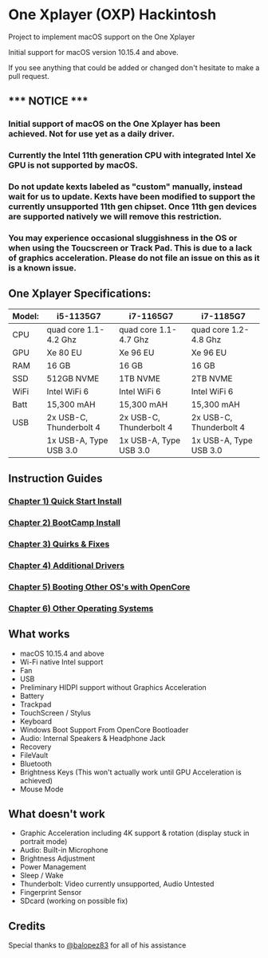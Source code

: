 # One Xplayer (OXP) Hackintosh
Project to implement macOS support on the One Xplayer

Initial support for macOS version 10.15.4 and above.

If you see anything that could be added or changed don't hesitate to make a pull request.


## *** NOTICE ***
### Initial support of macOS on the One Xplayer has been achieved. Not for use yet as a daily driver. 
### Currently the Intel 11th generation CPU with integrated Intel Xe GPU is not supported by macOS.
### Do not update kexts labeled as "custom" manually, instead wait for us to update. Kexts have been modified to support the currently unsupported 11th gen chipset. Once 11th gen devices are supported natively we will remove this restriction.
### You may experience occasional sluggishness in the OS or when using the Toucscreen or Track Pad. This is due to a lack of graphics acceleration. Please do not file an issue on this as it is a known issue. 

## One Xplayer Specifications:

| Model: | i5-1135G7 | i7-1165G7 | i7-1185G7 |
|---|----------|----------|----------|
|CPU| quad core 1.1-4.2 Ghz| quad core 1.1-4.7 Ghz| quad core 1.2-4.8 Ghz|
|GPU|Xe 80 EU | Xe 96 EU | Xe 96 EU |
|RAM| 16 GB | 16 GB | 16 GB |
|SSD| 512GB NVME | 1TB NVME | 2TB NVME |
|WiFi| Intel WiFi 6 | Intel WiFi 6 | Intel WiFi 6 |
|Batt| 15,300 mAH | 15,300 mAH | 15,300 mAH |
|USB| 2x USB-C, Thunderbolt 4 | 2x USB-C, Thunderbolt 4 | 2x USB-C, Thunderbolt 4 |
|   | 1x USB-A, Type USB 3.0 | 1x USB-A, Type USB 3.0 | 1x USB-A, Type USB 3.0 |


## Instruction Guides

### [Chapter 1) Quick Start Install](https://github.com/THEDEVIOUS1/One_Mix_Yoga_4_Hackintosh/blob/main/1-QuickStart.md)
### [Chapter 2) BootCamp Install](https://github.com/THEDEVIOUS1/One_Mix_Yoga_4_Hackintosh/blob/main/2-BootCamp.md)
### [Chapter 3) Quirks & Fixes](https://github.com/THEDEVIOUS1/One_Mix_Yoga_4_Hackintosh/blob/main/3-quirks&fixes.md)
### [Chapter 4) Additional Drivers](https://github.com/THEDEVIOUS1/One_Mix_Yoga_4_Hackintosh/blob/main/4-drivers.md)
### [Chapter 5) Booting Other OS's with OpenCore](https://github.com/THEDEVIOUS1/One_Mix_Yoga_4_Hackintosh/blob/main/5-OtherOS%26OC.md)
### [Chapter 6) Other Operating Systems](https://github.com/THEDEVIOUS1/One_Mix_Yoga_4_Hackintosh/blob/main/6-OtherOS.md)


## What works 

- macOS 10.15.4 and above
- Wi-Fi native Intel support
- Fan
- USB
- Preliminary HIDPI support without Graphics Acceleration
- Battery
- Trackpad
- TouchScreen / Stylus
- Keyboard
- Windows Boot Support From OpenCore Bootloader
- Audio: Internal Speakers & Headphone Jack
- Recovery
- FileVault
- Bluetooth
- Brightness Keys (This won't actually work until GPU Acceleration is achieved)
- Mouse Mode 


## What doesn't work

- Graphic Acceleration including 4K support & rotation (display stuck in portrait mode)
- Audio: Built-in Microphone
- Brightness Adjustment
- Power Management
- Sleep / Wake
- Thunderbolt: Video currently unsupported, Audio Untested
- Fingerprint Sensor
- SDcard (working on possible fix)


## Credits
Special thanks to [@balopez83](https://github.com/balopez83) for all of his assistance <br>
